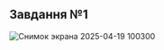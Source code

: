 ## Завдання №1
![Снимок экрана 2025-04-19 100300](https://github.com/user-attachments/assets/303bcbee-ecb0-40e8-b348-35611d5e6fff)

